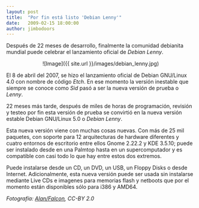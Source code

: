 ```yaml
---
layout: post
title:  "Por fin está listo 'Debian Lenny'"
date:   2009-02-15 18:00:00
author: jimbodoors
---
```


Después de 22 meses de desarrollo, finalmente la comunidad debianita mundial puede celebrar el lanzamiento oficial de _Debian Lenny_.

<p align="center">
![Image]({{ site.url }}/images/debian_lenny.jpg)
<p>

El 8 de abril del 2007, se hizo el lanzamiento oficial de Debian GNU/Linux 4.0 con nombre de código _Etch_. En ese momento la versión inestable que siempre se conoce como _Sid_ pasó a ser la nueva versión de prueba o _Lenny_.

22 meses más tarde, después de miles de horas de programación, revisión y testeo por fin esta versión de prueba se convirtió en la nueva versión estable Debian GNU/Linux 5.0 o _Debian Lenny_.

Esta nueva versión viene con muchas cosas nuevas. Con más de 25 mil paquetes, con soporte para 12 arquitecturas de hardware diferentes y cuatro entornos de escritorio entre ellos Gnome 2.22.2 y KDE 3.5.10; puede ser instalado desde en una Palmtop hasta en un supercomputador y es compatible con casi todo lo que hay entre estos dos extremos.

Puede instalarse desde un CD, un DVD, un USB, un Floppy Disks o desde Internet. Adicionalmente, esta nueva versión puede ser usada sin instalarse mediante Live CDs e imagenes para memorias flash y netboots que por el momento están disponibles sólo para i386 y AMD64.

_Fotografía: [Alan/Falcon](http://www.flickr.com/photos/dafalcon/), CC-BY 2.0_
